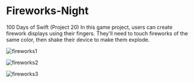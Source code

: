 # Fireworks-Night
100 Days of Swift (Project 20) In this game project, users can create firework displays using their fingers. They'll need to touch fireworks of the same color,
then shake their device to make them explode.

![fireworks1](https://user-images.githubusercontent.com/42749527/114104478-ef2bad00-9898-11eb-8bda-30332a5f1b9d.png)

![fireworks2](https://user-images.githubusercontent.com/42749527/114104553-16827a00-9899-11eb-882c-4ab06c468625.png)

![fireworks3](https://user-images.githubusercontent.com/42749527/114104636-3c0f8380-9899-11eb-84fa-c60b62e118f9.png)

